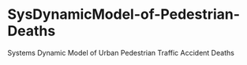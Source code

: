 # SysDynamicModel-of-Pedestrian-Deaths
Systems Dynamic Model of Urban Pedestrian Traffic Accident Deaths
